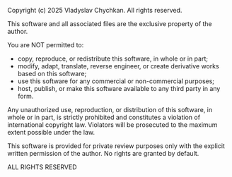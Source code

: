 Copyright (c) 2025 Vladyslav Chychkan. All rights reserved.

This software and all associated files are the exclusive property of the author.

You are NOT permitted to:
- copy, reproduce, or redistribute this software, in whole or in part;
- modify, adapt, translate, reverse engineer, or create derivative works based on this software;
- use this software for any commercial or non-commercial purposes;
- host, publish, or make this software available to any third party in any form.

Any unauthorized use, reproduction, or distribution of this software, in whole or in part,
is strictly prohibited and constitutes a violation of international copyright law.
Violators will be prosecuted to the maximum extent possible under the law.

This software is provided for private review purposes only with the explicit written
permission of the author. No rights are granted by default.

ALL RIGHTS RESERVED
